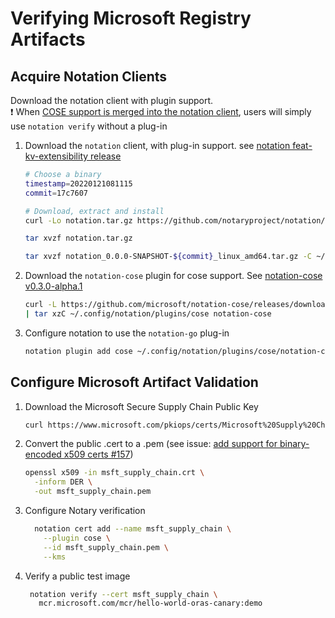 # Verifying Microsoft Registry Artifacts

## Acquire Notation Clients

Download the notation client with plugin support.  
  ❗ When [COSE support is merged into the notation client](https://github.com/notaryproject/notation/issues/163), users will simply use `notation verify` without a plug-in

1. Download the `notation` client, with plug-in support. see [notation feat-kv-extensibility release](https://github.com/notaryproject/notation/releases/tag/feat-kv-extensibility)

    ```bash
    # Choose a binary
    timestamp=20220121081115
    commit=17c7607

    # Download, extract and install
    curl -Lo notation.tar.gz https://github.com/notaryproject/notation/releases/download/feat-kv-extensibility/notation-feat-kv-extensibility-$timestamp-$commit.tar.gz

    tar xvzf notation.tar.gz

    tar xvzf notation_0.0.0-SNAPSHOT-${commit}_linux_amd64.tar.gz -C ~/bin notation
    ```

2. Download the `notation-cose` plugin for cose support. See [notation-cose v0.3.0-alpha.1](https://github.com/microsoft/notation-cose/releases/tag/v0.3.0-alpha.1)

    ```bash
    curl -L https://github.com/microsoft/notation-cose/releases/download/v0.3.0-alpha.1/notation-cose_0.3.0-alpha.1_Linux_amd64.tar.gz \
    | tar xzC ~/.config/notation/plugins/cose notation-cose
    ```

3. Configure notation to use the `notation-go` plug-in

    ```bash
    notation plugin add cose ~/.config/notation/plugins/cose/notation-cose
    ```

## Configure Microsoft Artifact Validation

1. Download the Microsoft Secure Supply Chain Public Key
    ```bash
    curl https://www.microsoft.com/pkiops/certs/Microsoft%20Supply%20Chain%20RSA%20Root%20CA%202022.crt --output msft_supply_chain.crt
    ```

1. Convert the public .cert to a .pem (see issue: [add support for binary-encoded x509 certs #157](https://github.com/notaryproject/notation/issues/157))

    ```bash
    openssl x509 -in msft_supply_chain.crt \
      -inform DER \
      -out msft_supply_chain.pem
    ```

1. Configure Notary verification

    ```bash
      notation cert add --name msft_supply_chain \
        --plugin cose \
        --id msft_supply_chain.pem \
        --kms
    ```

1. Verify a public test image

    ```bash
     notation verify --cert msft_supply_chain \
       mcr.microsoft.com/mcr/hello-world-oras-canary:demo
    ```
